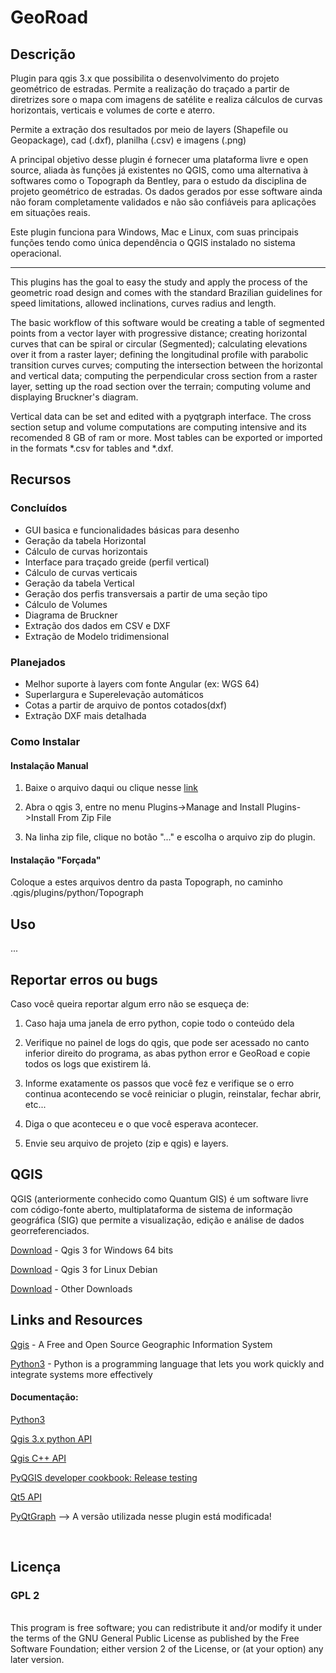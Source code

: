 # GeoRoad
## Descrição


Plugin para qgis 3.x que possibilita o desenvolvimento do projeto geométrico de estradas. Permite a realização do traçado a partir de diretrizes sore o mapa com imagens de satélite e realiza cálculos de curvas horizontais, verticais e volumes de corte e aterro.

Permite a extração dos resultados por meio de layers (Shapefile ou Geopackage), cad (.dxf), planilha (.csv) e imagens (.png)

A principal objetivo desse plugin é fornecer uma plataforma livre e open source, aliada às funções já existentes no QGIS, como uma alternativa à softwares como o Topograph da Bentley, para o estudo da disciplina de projeto geométrico de estradas. Os dados gerados por esse software ainda não foram completamente validados e não são confiáveis para aplicações em situações reais.

Este plugin funciona para Windows, Mac e Linux, com suas principais funções tendo como única dependência o QGIS instalado no sistema operacional.

---------------------------------------------------------------------

This plugins has the goal to easy the study and apply the process of the geometric road design and comes with the standard Brazilian guidelines for speed limitations, allowed inclinations, curves radius and length.

The basic workflow of this software would be creating a table of segmented points from a vector layer with progressive distance; creating horizontal curves that can be spiral or circular (Segmented); calculating elevations over it from a raster layer; defining the longitudinal profile with parabolic transition curves curves; computing the intersection between the horizontal and vertical data; computing the perpendicular cross section from a raster layer, setting up the road section over the terrain; computing volume and displaying Bruckner's diagram.

Vertical data can be set and edited with a pyqtgraph interface. The cross section setup and volume computations are computing intensive and its recomended 8 GB of ram or more. Most tables can be exported or imported in the formats *.csv for tables and *.dxf.


## Recursos

### Concluídos

* GUI basica e funcionalidades básicas para desenho
* Geração da tabela Horizontal
* Cálculo de curvas horizontais
* Interface para traçado greide (perfil vertical)
* Cálculo de curvas verticais
* Geração da tabela Vertical
* Geração dos perfis transversais a partir de uma seção tipo
* Cálculo de Volumes
* Diagrama de Bruckner
* Extração dos dados em CSV e DXF
* Extração de Modelo tridimensional


### Planejados
* Melhor suporte à layers com fonte Angular (ex: WGS 64)
* Superlargura e Superelevação automáticos
* Cotas a partir de arquivo de pontos cotados(dxf)
* Extração DXF mais detalhada

### Como Instalar


#### Instalação Manual

1. Baixe o arquivo daqui ou clique nesse [link](https://github.com/matheusfillipe/Topografia/archive/master.zip)

2. Abra o qgis 3, entre no menu Plugins->Manage and Install Plugins->Install From Zip File

3. Na linha zip file, clique no botão "..." e escolha o arquivo zip do plugin. 

#### Instalação "Forçada"

Coloque a estes arquivos dentro da pasta Topograph, no caminho .qgis/plugins/python/Topograph


## Uso

...


## Reportar erros ou bugs

Caso você queira reportar algum erro não se esqueça de:

1. Caso haja uma janela de erro python, copie todo o conteúdo dela

2. Verifique no painel de logs do qgis, que pode ser acessado no canto inferior direito do programa, as abas python error e GeoRoad e copie todos os logs que existirem lá.

3. Informe exatamente os passos que você fez e verifique se o erro continua acontecendo se você reiniciar o plugin, reinstalar, fechar abrir, etc... 

4. Diga o que aconteceu e o que você esperava acontecer.

5. Envie seu arquivo de projeto (zip e qgis) e layers.

## QGIS

QGIS (anteriormente conhecido como Quantum GIS) é um software livre com código-fonte aberto, multiplataforma de sistema de informação geográfica (SIG) que permite a visualização, edição e análise de dados georreferenciados.

[Download](https://www.qgis.org/pt_BR/site/forusers/download.html#windows) - Qgis 3 for Windows 64 bits

[Download](https://qgis.org/en/site/forusers/alldownloads.html#debian-ubuntu) - Qgis 3 for Linux Debian 

[Download](https://qgis.org/en/site/forusers/download.html) - Other Downloads

## Links and Resources
[Qgis](https://www.qgis.org) - A Free and Open Source Geographic Information System 

[Python3](https://www.python.org/) - Python is a programming language that lets you work quickly
and integrate systems more effectively

#### Documentação:

[Python3](https://www.python.org/)

[Qgis 3.x python API](https://qgis.org/pyqgis/master/)

[Qgis C++ API ](https://qgis.org/api/)

[PyQGIS developer cookbook: Release testing](https://docs.qgis.org/3.4/pdf/en/QGIS-testing-PyQGISDeveloperCookbook-en.pdf)

[Qt5 API](https://doc.qt.io/qt-5)

[PyQtGraph](http://www.pyqtgraph.org/) --> A versão utilizada nesse plugin está modificada!


<br>


## Licença

### GPL 2
<br>
This program is free software; you can redistribute it and/or modify it under the terms of the GNU General Public License as published by the Free Software Foundation; either version 2 of the License, or (at your option) any later version.                                   




